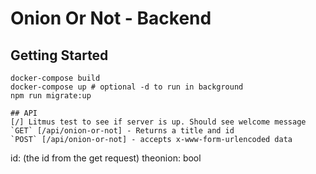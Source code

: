 # Onion Or Not - Backend

## Getting Started
```
docker-compose build
docker-compose up # optional -d to run in background
npm run migrate:up

## API
[/] Litmus test to see if server is up. Should see welcome message
`GET` [/api/onion-or-not] - Returns a title and id
`POST` [/api/onion-or-not] - accepts x-www-form-urlencoded data 
```
id: (the id from the get request)
theonion: bool
```

